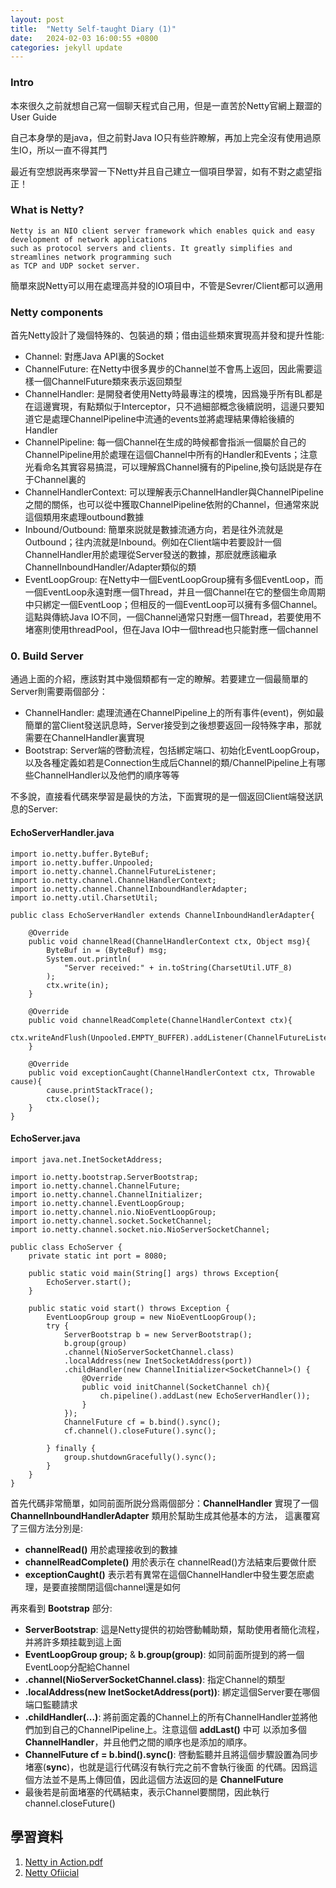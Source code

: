 ```yaml
---
layout: post
title:  "Netty Self-taught Diary (1)"
date:   2024-02-03 16:00:55 +0800
categories: jekyll update
---
```

### Intro
本來很久之前就想自己寫一個聊天程式自己用，但是一直苦於Netty官網上艱澀的User Guide

自己本身學的是java，但之前對Java IO只有些許瞭解，再加上完全沒有使用過原生IO，所以一直不得其門

最近有空想説再來學習一下Netty并且自己建立一個項目學習，如有不對之處望指正！

### What is Netty?
```
Netty is an NIO client server framework which enables quick and easy development of network applications
such as protocol servers and clients. It greatly simplifies and streamlines network programming such
as TCP and UDP socket server.
```
簡單來説Netty可以用在處理高并發的IO項目中，不管是Sevrer/Client都可以適用

### Netty components
首先Netty設計了幾個特殊的、包裝過的類；借由這些類來實現高并發和提升性能:

- Channel: 對應Java API裏的Socket
- ChannelFuture: 在Netty中很多異步的Channel並不會馬上返回，因此需要這樣一個ChannelFuture類來表示返回類型
- ChannelHandler: 是開發者使用Netty時最專注的模塊，因爲幾乎所有BL都是在這邊實現，有點類似于Interceptor，只不過細部概念後續説明，這邊只要知道它是處理ChannelPipeline中流通的events並將處理結果傳給後續的Handler
- ChannelPipeline: 每一個Channel在生成的時候都會指派一個屬於自己的ChannelPipeline用於處理在這個Channel中所有的Handler和Events；注意光看命名其實容易搞混，可以理解爲Channel擁有的Pipeline,換句話説是存在于Channel裏的
- ChannelHandlerContext: 可以理解表示ChannelHandler與ChannelPipeline之間的關係，也可以從中獲取ChannelPipeline依附的Channel，但通常來説這個類用來處理outbound數據
- Inbound/Outbound: 簡單來説就是數據流通方向，若是往外流就是Outbound；往内流就是Inbound。例如在Client端中若要設計一個ChannelHandler用於處理從Server發送的數據，那麽就應該繼承ChannelInboundHandler/Adapter類似的類
- EventLoopGroup: 在Netty中一個EventLoopGroup擁有多個EventLoop，而一個EventLoop永遠對應一個Thread，并且一個Channel在它的整個生命周期中只綁定一個EventLoop；但相反的一個EventLoop可以擁有多個Channel。這點與傳統Java IO不同，一個Channel通常只對應一個Thread，若要使用不堵塞則使用threadPool，但在Java IO中一個thread也只能對應一個channel

### 0. Build Server
通過上面的介紹，應該對其中幾個類都有一定的瞭解。若要建立一個最簡單的Server則需要兩個部分：

- ChannelHandler: 處理流通在ChannelPipeline上的所有事件(event)，例如最簡單的當Client發送訊息時，Server接受到之後想要返回一段特殊字串，那就需要在ChannelHandler裏實現
- Bootstrap: Server端的啓動流程，包括綁定端口、初始化EventLoopGroup，以及各種定義如若是Connection生成后Channel的類/ChannelPipeline上有哪些ChannelHandler以及他們的順序等等

不多說，直接看代碼來學習是最快的方法，下面實現的是一個返回Client端發送訊息的Server:
#### EchoServerHandler.java
```
import io.netty.buffer.ByteBuf;
import io.netty.buffer.Unpooled;
import io.netty.channel.ChannelFutureListener;
import io.netty.channel.ChannelHandlerContext;
import io.netty.channel.ChannelInboundHandlerAdapter;
import io.netty.util.CharsetUtil;

public class EchoServerHandler extends ChannelInboundHandlerAdapter{
    
    @Override
    public void channelRead(ChannelHandlerContext ctx, Object msg){
        ByteBuf in = (ByteBuf) msg;
        System.out.println(
            "Server received:" + in.toString(CharsetUtil.UTF_8)
        );
        ctx.write(in);
    }

    @Override
    public void channelReadComplete(ChannelHandlerContext ctx){
        ctx.writeAndFlush(Unpooled.EMPTY_BUFFER).addListener(ChannelFutureListener.CLOSE);
    }

    @Override
    public void exceptionCaught(ChannelHandlerContext ctx, Throwable cause){
        cause.printStackTrace();
        ctx.close();
    }
}
```

#### EchoServer.java
```
import java.net.InetSocketAddress;

import io.netty.bootstrap.ServerBootstrap;
import io.netty.channel.ChannelFuture;
import io.netty.channel.ChannelInitializer;
import io.netty.channel.EventLoopGroup;
import io.netty.channel.nio.NioEventLoopGroup;
import io.netty.channel.socket.SocketChannel;
import io.netty.channel.socket.nio.NioServerSocketChannel;

public class EchoServer {
    private static int port = 8080;

    public static void main(String[] args) throws Exception{
        EchoServer.start();
    }

    public static void start() throws Exception {
        EventLoopGroup group = new NioEventLoopGroup();
        try {
            ServerBootstrap b = new ServerBootstrap();
            b.group(group)
            .channel(NioServerSocketChannel.class)
            .localAddress(new InetSocketAddress(port))
            .childHandler(new ChannelInitializer<SocketChannel>() {
                @Override
                public void initChannel(SocketChannel ch){
                    ch.pipeline().addLast(new EchoServerHandler());
                }
            });
            ChannelFuture cf = b.bind().sync();
            cf.channel().closeFuture().sync();

        } finally {
            group.shutdownGracefully().sync();
        }
    }
}
```

首先代碼非常簡單，如同前面所説分爲兩個部分：**ChannelHandler** 實現了一個 **ChannelInboundHandlerAdapter** 類用於幫助生成其他基本的方法，
這裏覆寫了三個方法分別是: 
- **channelRead()** 用於處理接收到的數據
- **channelReadComplete()** 用於表示在 channelRead()方法結束后要做什麽
- **exceptionCaught()** 表示若有異常在這個ChannelHandler中發生要怎麽處理，是要直接關閉這個channel還是如何

再來看到 **Bootstrap** 部分:
- **ServerBootstrap**: 這是Netty提供的初始啓動輔助類，幫助使用者簡化流程，并將許多類挂載到這上面
- **EventLoopGroup group;** & **b.group(group)**: 如同前面所提到的將一個EventLoop分配給Channel
- **.channel(NioServerSocketChannel.class)**: 指定Channel的類型
- **.localAddress(new InetSocketAddress(port))**: 綁定這個Server要在哪個端口監聽請求
- **.childHandler(...)**: 將前面定義的Channel上的所有ChannelHandler並將他們加到自己的ChannelPipeline上。注意這個 **addLast()** 中可
以添加多個 **ChannelHandler**，并且他們之間的順序也是添加的順序。
- **ChannelFuture cf = b.bind().sync()**: 啓動監聽并且將這個步驟設置為同步堵塞(**sync**)，也就是這行代碼沒有執行完之前不會執行後面
的代碼。因爲這個方法並不是馬上傳回值，因此這個方法返回的是 **ChannelFuture**
- 最後若是前面堵塞的代碼結束，表示Channel要關閉，因此執行channel.closeFuture()

## 學習資料
1. [Netty in Action.pdf](https://github.com/zuzeep/book/blob/master/Netty%20in%20Action.pdf)
2. [Netty Ofiicial](https://netty.io/wiki/user-guide-for-4.x.html)
